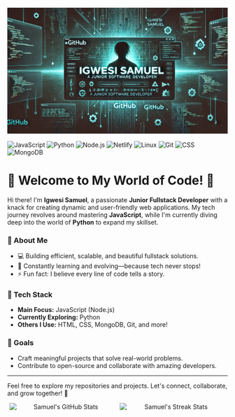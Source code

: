 ![Banner](https://github.com/SamuelIgwesi/SamuelIgwesi/blob/main/github%20banner.webp)

![JavaScript](https://img.shields.io/badge/Code-JavaScript-informational?style=flat&logo=javascript&color=F7DF1E)
![Python](https://img.shields.io/badge/Code-Python-informational?style=flat&logo=python&color=3776AB)
![Node.js](https://img.shields.io/badge/Code-Node.js-informational?style=flat&logo=node.js&color=5FA04E)
![Netlify](https://img.shields.io/badge/Deployment-Netlify-informational?style=flat&logo=netlify&color=00C7B7)
![Linux](https://img.shields.io/badge/System-Linux-informational?style=flat&logo=linux&color=FCC624)
![Git](https://img.shields.io/badge/VCS-Git-informational?style=flat&logo=git&color=F05032)
![CSS](https://img.shields.io/badge/Style-CSS-informational?style=flat&logo=css3&color=1572B6)
![MongoDB](https://img.shields.io/badge/Database-MongoDB-informational?style=flat&logo=mongodb&color=47A248)

# 🌟 Welcome to My World of Code! 🌟

Hi there! I'm **Igwesi Samuel**, a passionate **Junior Fullstack Developer** with a knack for creating dynamic and user-friendly web applications. My tech journey revolves around mastering **JavaScript**, while I'm currently diving deep into the world of **Python** to expand my skillset.

### 🚀 About Me
- 💻 Building efficient, scalable, and beautiful fullstack solutions.
- 🌱 Constantly learning and evolving—because tech never stops!
- ⚡ Fun fact: I believe every line of code tells a story.

### 🔨 Tech Stack
- **Main Focus:** JavaScript (Node.js)
- **Currently Exploring:** Python
- **Others I Use:** HTML, CSS, MongoDB, Git, and more!

### 🎯 Goals
- Craft meaningful projects that solve real-world problems.
- Contribute to open-source and collaborate with amazing developers.

---

Feel free to explore my repositories and projects. Let's connect, collaborate, and grow together! 🚀



<div align="center" style="display: flex; flex-wrap: wrap; justify-content: center; gap: 10px;">
  <img style="width: 100%; max-width: 48%; height: auto;" 
       src="https://github-readme-stats.vercel.app/api?username=SamuelIgwesi&show_icons=true&include_all_commits=true&theme=tokyonight&hide_border=true&rank_icon=percentile" 
       alt="Samuel's GitHub Stats" />
  <img style="width: 100%; max-width: 48%; height: auto;" 
       src="https://streak-stats.demolab.com?user=SamuelIgwesi&theme=tokyonight&hide_border=true" 
       alt="Samuel's Streak Stats" />
</div>


